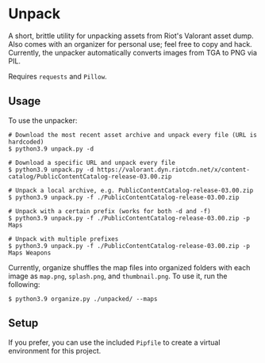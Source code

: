 # Unpack

A short, brittle utility for unpacking assets from Riot's Valorant asset dump.
Also comes with an organizer for personal use; feel free to copy and hack.
Currently, the unpacker automatically converts images from TGA to PNG via PIL.

Requires `requests` and `Pillow`.

## Usage

To use the unpacker:

```commandline
# Download the most recent asset archive and unpack every file (URL is hardcoded) 
$ python3.9 unpack.py -d

# Download a specific URL and unpack every file
$ python3.9 unpack.py -d https://valorant.dyn.riotcdn.net/x/content-catalog/PublicContentCatalog-release-03.00.zip

# Unpack a local archive, e.g. PublicContentCatalog-release-03.00.zip
$ python3.9 unpack.py -f ./PublicContentCatalog-release-03.00.zip

# Unpack with a certain prefix (works for both -d and -f)
$ python3.9 unpack.py -f ./PublicContentCatalog-release-03.00.zip -p Maps

# Unpack with multiple prefixes
$ python3.9 unpack.py -f ./PublicContentCatalog-release-03.00.zip -p Maps Weapons
```

Currently, organize shuffles the map files into organized folders with each image as `map.png`, `splash.png`, and `thumbnail.png`.
To use it, run the following:

```commandline
$ python3.9 organize.py ./unpacked/ --maps 
```

## Setup

If you prefer, you can use the included `Pipfile` to create a virtual environment for this project.
